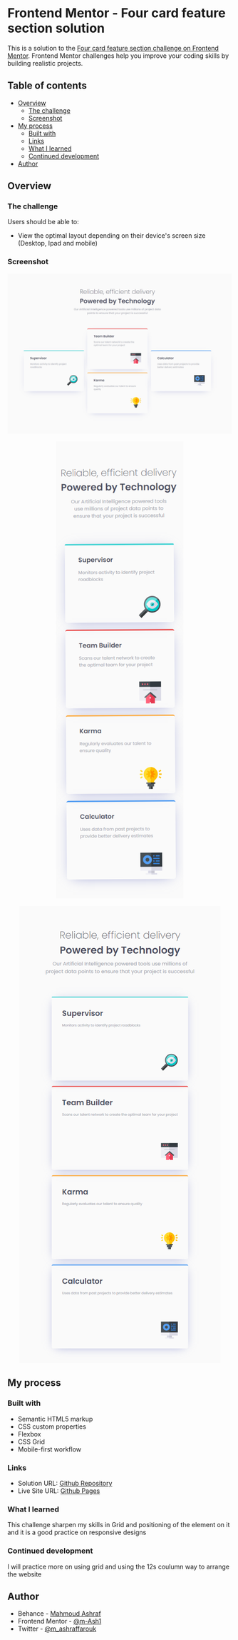 # Frontend Mentor - Four card feature section solution

This is a solution to the [Four card feature section challenge on Frontend Mentor](https://www.frontendmentor.io/challenges/four-card-feature-section-weK1eFYK). Frontend Mentor challenges help you improve your coding skills by building realistic projects. 

## Table of contents

- [Overview](#overview)
  - [The challenge](#the-challenge)
  - [Screenshot](#screenshot)
- [My process](#my-process)
  - [Built with](#built-with)
  - [Links](#Links)
  - [What I learned](#what-i-learned)
  - [Continued development](#continued-development)
- [Author](#author)


## Overview

### The challenge

Users should be able to:

- View the optimal layout depending on their device's screen size (Desktop, Ipad and mobile)

### Screenshot

![desktop view](./screenshots/project-5.PNG)
<p align="center">
  <img src="./screenshots/project-5-mobile.PNG">
</p>
<p align="center">
  <img src="./screenshots/project-5-IPAD.PNG">
</p>

## My process

### Built with

- Semantic HTML5 markup
- CSS custom properties
- Flexbox
- CSS Grid
- Mobile-first workflow

### Links

- Solution URL: [Github Repository](https://github.com/m-Ash1/four-card-feature-section)
- Live Site URL: [Github Pages](https://m-ash1.github.io/four-card-feature-section/)

### What I learned

This challenge sharpen my skills in Grid and positioning of the element on it and it is a good practice on responsive designs

### Continued development

I will practice more on using grid and using the 12s coulumn way to arrange the website

## Author

- Behance - [Mahmoud Ashraf](https://www.behance.net/m_ashraffarouk/)
- Frontend Mentor - [@m-Ash1](https://www.frontendmentor.io/profile/m-Ash1)
- Twitter - [@m_ashraffarouk](https://www.twitter.com/m_ashraffarouk)
